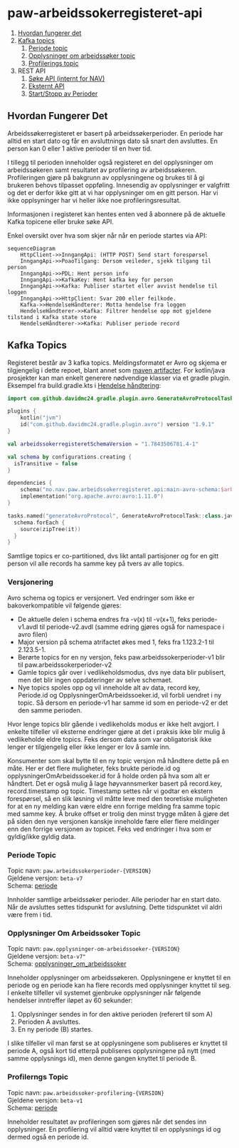 # paw-arbeidssokerregisteret-api
1. [Hvordan fungerer det](#hvordan-fungerer-det)
2. [Kafka topics](#kafka-topics)
   1. [Periode topic](#periode-topic)
   2. [Opplysninger om arbeidssøker topic](#opplysninger-om-arbeidssoker-topic)
   3. [Profilerings topic](#profilerngs-topic)
3. REST API
   1. [Søke API (internt for NAV)](https://github.com/navikt/paw-arbeidssokerregisteret-api-soek)
   2. [Eksternt API](https://github.com/navikt/paw-arbeidssokerregisteret-eksternt-api)
   3. [Start/Stopp av Perioder](https://github.com/navikt/paw-arbeidssokerregisteret-api-inngang)
  
## Hvordan Fungerer Det
Arbeidssøkerregisteret er basert på arbeidssøkerperioder. En periode har alltid en start dato og får en avsluttnings dato så snart den avsluttes. En person kan 0 eller 1 aktive perioder til en hver tid.

I tillegg til perioden inneholder også registeret en del opplysninger om arbeidssøkeren samt resultatet av profilering av arbeidssøkeren. Profileringen gjøre på bakgrunn av opplysningene og brukes til å gi brukeren behovs tilpasset oppføling. Innesendig av opplysninger er valgfritt og det er derfor ikke gitt at vi har opplysninger om en gitt person. Har vi ikke opplsyninger har vi heller ikke noe profileringsresultat.

Informasjonen i registeret kan hentes enten ved å abonnere på de aktuelle Kafka topicene eller bruke søke API.

Enkel oversikt over hva som skjer når når en periode startes via API:
```mermaid
sequenceDiagram
    HttpClient->>InngangApi: (HTTP POST) Send start forespørsel
    InngangApi->>PoaoTilgang: Dersom veileder, sjekk tilgang til person    
    InngangApi->>PDL: Hent person info
    InngangApi->>KafkaKey: Hent kafka key for person
    InngangApi->>Kafka: Publiser startet eller avvist hendelse til loggen
    InngangApi->>HttpClient: Svar 200 eller feilkode.
    Kafka->>HendelseHåndterer: Motta hendelse fra loggen
    HendelseHåndterer->>Kafka: Filtrer hendelse opp mot gjeldene tilstand i Kafka state store
    HendelseHåndterer->>Kafka: Publiser periode record        
```

## Kafka Topics
Registeret består av 3 kafka topics. Meldingsformatet er Avro og skjema er tilgjengelig i dette repoet, blant annet som [maven artifacter](https://github.com/navikt/paw-arbeidssokerregisteret-api/packages/2061047).
For kotlin/java prosjekter kan man enkelt generere nødvendige klasser via et gradle plugin. Eksempel fra build.gradle.kts i [Hendelse håndtering](https://github.com/navikt/paw-arbeidssokerregisteret-event-prosessor):
```kotlin
import com.github.davidmc24.gradle.plugin.avro.GenerateAvroProtocolTask

plugins {
    kotlin("jvm")
    id("com.github.davidmc24.gradle.plugin.avro") version "1.9.1"    
}

val arbeidssokerregisteretSchemaVersion = "1.7843506781.4-1"

val schema by configurations.creating {
  isTransitive = false
}

dependencies {
    schema("no.nav.paw.arbeidssokerregisteret.api:main-avro-schema:$arbeidssokerregisteretSchemaVersion")
    implementation("org.apache.avro:avro:1.11.0")
}

tasks.named("generateAvroProtocol", GenerateAvroProtocolTask::class.java) {
  schema.forEach {
    source(zipTree(it))
  }
}
```

Samtlige topics er co-partitioned, dvs likt antall partisjoner og for en gitt person vil alle records ha samme key på tvers av alle topics.

### Versjonering
Avro schema og topics er versjonert. Ved endringer som ikke er bakoverkompatible vil følgende gjøres:
* De aktuelle delen i schema endres fra -v(x) til -v(x+1), feks periode-v1.avdl til periode-v2.avdl (samme edring gjøres også for namespace i avro filen)
* Major version på schema atrifactet økes med 1, feks fra 1.123.2-1 til 2.123.5-1.
* Berørte topics for en ny versjon, feks paw.arbeidssokerperioder-v1 blir til paw.arbeidssokerperioder-v2
* Gamle topics går over i vedlikeholdsmodus, dvs nye data blir publisert, men det blir ingen oppdateringer av selve schemaet.
* Nye topics spoles opp og vil inneholde alt av data, record key, Periode.id og OpplysningerOmArbeidssoeker.id, vil forbli uendret i ny topic. Så dersom en periode-v1 har samme id som en periode-v2 er det den samme perioden. 

Hvor lenge topics blir gående i vedlikeholds modus er ikke helt avgjort. I enkelte tilfeller vil eksterne endringer gjøre at det i praksis ikke blir mulig å vedlikeholde eldre topics. Feks dersom data som var obligatorisk ikke lenger er tilgjengelig eller ikke lenger er lov å samle inn.

Konsumenter som skal bytte til en ny topic versjon må håndtere dette på en måte. Her er det flere muligheter, feks brukte periode.id og opplysningerOmArbeidssoeker.id for å holde orden på hva som alt er håndtert. Det er også mulig å lage høyvannsmerker basert på record.key, record.timestamp og topic. Timestamp settes når vi godtar en ekstern forespørsel, så en slik løsning vil måtte leve med den teoretiske muligheten for at en ny melding kan være eldre enn forrige melding fra samme topic med samme key. Å bruke offset er trolig den minst trygge måten å gjøre det på siden den nye versjonen kanskje inneholde fære eller flere meldinger enn den forrige versjonen av topicet. Feks ved endringer i hva som er gyldig/ikke gyldig data.

### Periode Topic
Topic navn: `paw.arbeidssokerperioder-{VERSION}`  
Gjeldene versjon: `beta-v7`  
Schema: [periode](main-avro-schema/src/main/resources/periode-v1.avdl)

Innholder samtlige arbeidssøker perioder. Alle perioder har en start dato. Når de avsluttes settes tidspunkt for avslutning. Dette tidspunktet vil aldri være frem i tid. 

### Opplysninger Om Arbeidssoker Topic
Topic navn: `paw.opplysninger-om-arbeidssoeker-{VERSION}`  
Gjeldene versjon: `beta-v7"`  
Schema: [opplysninger_om_arbeidssoker](main-avro-schema/src/main/resources/opplysninger_om_arbeidssoeker-v3.avdl)

Inneholder opplysninger om arbeidssøkeren. Opplysningene er knyttet til en periode og en periode kan ha flere records med opplysninger knyttet til seg. I enkelte tilfeller vil systemet gjenbruke opplysninger når følgende hendelser inntreffer iløpet av 60 sekunder:
1. Opplysninger sendes in for den aktive perioden (referert til som A)
2. Perioden A avsluttes.
3. En ny periode (B) startes.

I slike tilfeller vil man først se at opplysningene som publiseres er knyttet til periode A, også kort tid etterpå publiseres opplysningene på nytt (med samme opplysnings id), men denne gangen knyttet til periode B.

### Profilerngs Topic
Topic navn: `paw.arbeidssoker-profilering-{VERSION}`  
Gjeldene versjon: `beta-v1`  
Schema: [periode](main-avro-schema/src/main/resources/profilering-v1.avdl)

Inneholder resultatet av profileringen som gjøres når det sendes inn opplysninger. En profilering vil alltid være knyttet til en opplysnings id og dermed også en periode id.
